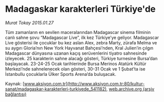 # Madagaskar karakterleri Türkiye'de

*Murat Tokay 2015.01.27*

<div class="pNewsDetailMainContent" itemprop="articleBody">
 <p>
  Tüm zamanların en sevilen maceralarından Madagascar sinema filminin canlı sahne şovu “Madagascar Live”, ilk kez Türkiye’ye geliyor. Madagascar Live gösterisi ile çocuklar bu kez aslan Alex, zebra Marty, zürafa Melma ve su aygırı Gloria’nın New York Hayvanat Bahçesi’nden, Kral Julien’in çılgın Madagascar dünyasına uzanan kaçış serüvenlerini tiyatro sahnesinde izleyecek. 25 karakterin sahne alacağı gösteri, Türkiye turnesine Bursa’dan başlayacak. 23-24-25 Ocak tarihlerinde Bursa Merinos Atatürk Kültür Merkezi’nde sahnelenecek olan gösteri, 30-31 Ocak ve 1 Şubat’ta ise İstanbullu çocuklarla Ülker Sports Arena’da buluşacak.
 </p>
</div>


Kaynak: [www.aksiyon.com.tr](http://www.aksiyon.com.tr:80/kultur-sanat/madagaskar-karakterleri-turkiyede_541182), [web.archive.org (arşiv bağlantısı)](http://web.archive.org/web/20150408094531/http://www.aksiyon.com.tr:80/kultur-sanat/madagaskar-karakterleri-turkiyede_541182)

